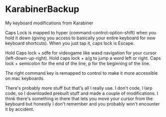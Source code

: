 # KarabinerBackup
My keyboard modifications from Karabiner

Caps Lock is mapped to hyper (command-control-option-shift) when you hold it down (giving you access to basically your entire keyboard for new keyboard shortcuts). When you just tap it, caps lock is Escape.

Hold Caps lock + sdfe for videogame like wasd navigation for your cursor (left-down-up-right). Hold caps lock + a/g to jump a word left or right. Caps lock + semicolon for the end of the line, p for the beginning of the line.

The right command key is remapped to control to make it more accessible on mac keyboards.

There's probably more stuff but that's all I really use. I don't code, I larp code, so I downloaded prebuilt stuff and made a couple of modifications. I think there's something in there that lets you move your cursor from the keyboard but honestly I don't remember and you probably won't encounter it by accident.
